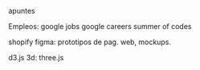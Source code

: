 apuntes

Empleos: 
google jobs
google careers
summer of codes

shopify
figma: prototipos de pag. web, mockups.

d3.js
3d: three.js
